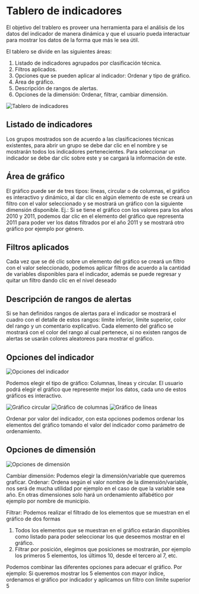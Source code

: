 # Tablero de indicadores
El objetivo del trablero es proveer una herramienta para el análisis de los datos del indicador de manera dinámica y que el usuario pueda interactuar para mostrar los datos de la forma que más le sea útil.

El tablero se divide en las siguientes áreas:
1. Listado de indicadores agrupados por clasificación técnica.
2. Filtros aplicados.
3. Opciones que se pueden aplicar al indicador: Ordenar y tipo de gráfico.
4. Área de gráfico.
5. Descripción de rangos de alertas.
6. Opciones de la dimensión: Ordenar, filtrar, cambiar dimensión.

![Tablero de indicadores](tablero.png)

## Listado de indicadores
Los grupos mostrados son de acuerdo a las clasificaciones técnicas existentes, para abrir un grupo se debe dar clic en el nombre y se mostrarán todos los indicadores pertenecientes. Para seleccionar un indicador se debe dar clic sobre este y se cargará la información de este.

## Área de gráfico
El gráfico puede ser de tres tipos: líneas, circular o de columnas, el gráfico es interactivo y dinámico, al dar clic en algún elemento de este se creará un filtro con el valor seleccionado y se mostrará un gráfico con la siguiente dimensión disponible. Ej.: Si se tiene el gráfico con los valores para los años 2010 y 2011, podemos dar clic en el elemento del gráfico que representa 2011 para poder ver los datos filtrados por el año 2011 y se mostrará otro gráfico por ejemplo por género.

## Filtros aplicados
Cada vez que se dé clic sobre un elemento del gráfico se creará un filtro con el valor seleccionado, podemos aplicar filtros de acuerdo a la cantidad de variables disponibles para el indicador, además se puede regresar y quitar un filtro dando clic en el nivel deseado

## Descripción de rangos de alertas
Si se han definidos rangos de alertas para el indicador se mostrará el cuadro con el detalle de estos rangos: límite inferior, límite superior, color del rango y un comentario explicativo.
Cada elemento del gráfico se mostrará con el color del rango al cual pertenece, si no existen rangos de alertas se usarán colores aleatoreos para mostrar el gráfico.

## Opciones del indicador

![Opciones del indicador](opciones_indicador.png)

Podemos elegir el tipo de gráfico: Columnas, líneas y circular. El usuario podrá elegir el gráfico que represente mejor los datos, cada uno de estos gráficos es interactivo.

![Gráfico circular](region_pastel.png)
![Gráfico de columnas](region_columnas.png)
![Gráfico de líneas](region_lineas.png)

Ordenar por valor del indicador, con esta opciones podemos ordenar los elementos del gráfico tomando el valor del indicador como parámetro de ordenamiento.

## Opciones de dimensión
![Opciones de dimensión](opciones_dimension.png)

Cambiar dimensión: Podemos elegir la dimensión/variable que queremos graficar.
Ordenar: Ordena según el valor nombre de la dimensión/variable, nos será de mucha utilidad por ejemplo en el caso de que la variable sea año. En otras dimensiones solo hará un ordenamiento alfabético por ejemplo por nombre de municipio.

Filtrar: Podemos realizar el filtrado de los elementos que se muestran en el gráfico de dos formas

1. Todos los elementos que se muestran en el gráfico estarán disponibles como listado para poder seleccionar los que deseemos mostrar en el gráfico.
2. Filtrar por posición, elegimos que posiciones se mostrarán, por ejemplo los primeros 5 elementos, los últimos 10, desde el tercero al 7, etc.

Podemos combinar las diferentes opciones para adecuar el gráfico. Por ejemplo: Si queremos mostrar los 5 elementos con mayor índice, ordenamos el gráfico por indicador y aplicamos un filtro con límite superior 5






